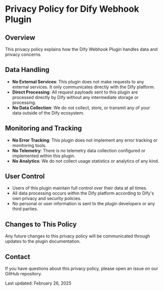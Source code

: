 # Privacy Policy for Dify Webhook Plugin

## Overview

This privacy policy explains how the Dify Webhook Plugin handles data and privacy concerns.

## Data Handling

- **No External Services**: This plugin does not make requests to any external services. It only communicates directly with the Dify platform.
- **Direct Processing**: All request payloads sent to this plugin are processed directly by Dify without any intermediate storage or processing.
- **No Data Collection**: We do not collect, store, or transmit any of your data outside of the Dify ecosystem.

## Monitoring and Tracking

- **No Error Tracking**: This plugin does not implement any error tracking or monitoring tools.
- **No Telemetry**: There is no telemetry data collection configured or implemented within this plugin.
- **No Analytics**: We do not collect usage statistics or analytics of any kind.

## User Control

- Users of this plugin maintain full control over their data at all times.
- All data processing occurs within the Dify platform according to Dify's own privacy and security policies.
- No personal or user information is sent to the plugin developers or any third parties.

## Changes to This Policy

Any future changes to this privacy policy will be communicated through updates to the plugin documentation.

## Contact

If you have questions about this privacy policy, please open an issue on our GitHub repository.

Last updated: February 26, 2025